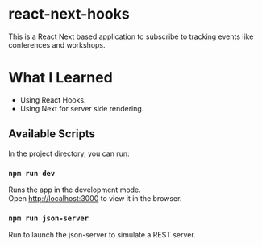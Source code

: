 # react-next-hooks

This is a React Next based application to subscribe to tracking events like conferences and workshops.

# What I Learned

- Using React Hooks.
- Using Next for server side rendering.

## Available Scripts

In the project directory, you can run:

### `npm run dev`

Runs the app in the development mode.<br>
Open [http://localhost:3000](http://localhost:3000) to view it in the browser.

### `npm run json-server`

Run to launch the json-server to simulate a REST server.